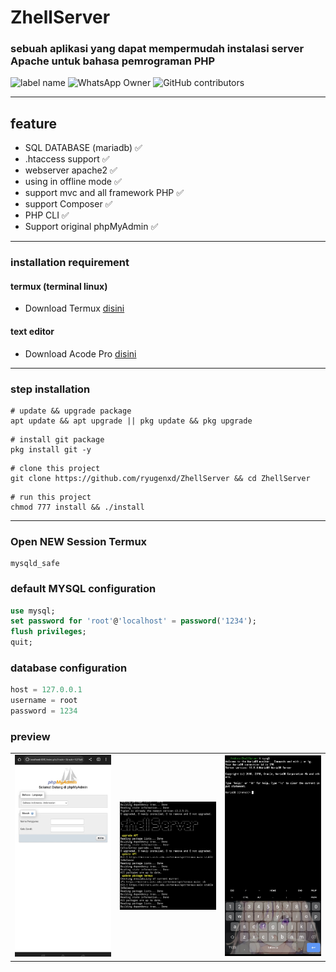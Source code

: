 # ZhellServer
### sebuah aplikasi yang dapat mempermudah instalasi server Apache untuk bahasa pemrograman PHP

![label name](https://img.shields.io/static/v1?label=BackEnd&message=Dev&color=crimson&style=flat-square)
![WhatsApp Owner](https://img.shields.io/static/v1?label=WhatsApp&message=081340662711&color=green&style=flat-square)
![GitHub contributors](https://img.shields.io/github/contributors/ryugenxd/ZhellServer?style=flat-square)
<hr>

## feature
- SQL DATABASE (mariadb) ✅
- .htaccess support ✅
- webserver apache2 ✅
- using in offline mode ✅
- support mvc and all framework PHP ✅
- support Composer ✅
- PHP CLI ✅
- Support original phpMyAdmin ✅

<hr>

### installation requirement

#### termux (terminal linux)
- Download Termux <a href="https://m.apkpure.com/id/termux/com.termux/download?from=amp_info#google_vignette">disini</a>

#### text editor
- Download Acode Pro <a href="https://modyolo.com/download/acode-powerful-code-editor-86711/3">disini</a>

<hr/>

### step installation

```shell
# update && upgrade package
apt update && apt upgrade || pkg update && pkg upgrade
```

```shell
# install git package
pkg install git -y
```

```shell
# clone this project
git clone https://github.com/ryugenxd/ZhellServer && cd ZhellServer
```

```shell
# run this project
chmod 777 install && ./install
```

<hr>


###  Open NEW Session Termux

```
mysqld_safe
```

### default MYSQL configuration

```sql
use mysql;
set password for 'root'@'localhost' = password('1234');
flush privileges;
quit;
```

### database configuration
```php
host = 127.0.0.1
username = root
password = 1234
```

### preview

<table border="0">
  <td>
   <img  width="200" src="preview/IMG_20220921_133414.jpg">
  </td>
  <td>
   <img  width="200" src="preview/IMG_20220921_133723.jpg">
  </td>
  <td>
    <img  width="200" src="preview/IMG_20220921_133911.jpg">
  </td>
</table>
